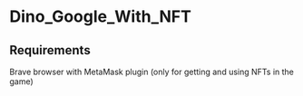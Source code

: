 # Dino_Google_With_NFT

## Requirements
Brave browser with MetaMask plugin (only for getting and using NFTs in the game)
